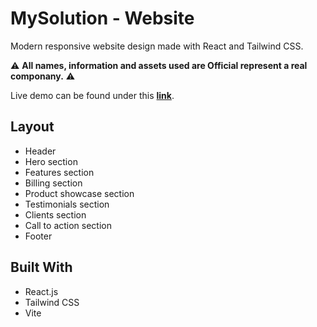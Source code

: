 # MySolution - Website

Modern responsive website design made with React and Tailwind CSS.

⚠️ **All names, information and assets used are Official represent a real componany.** ⚠️

Live demo can be found under this [**link**](https://mysolution-tnz9.onrender.com/).

## Layout
- Header
- Hero section
- Features section
- Billing section
- Product showcase section
- Testimonials section
- Clients section
- Call to action section
- Footer

## Built With
- React.js
- Tailwind CSS
- Vite
